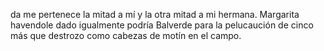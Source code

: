 da me pertenece la mitad a mí y la otra mitad a mi hermana. Margarita havendole dado igualmente podría Balverde para la pelucaución de cinco más que destrozo como cabezas de motín en el campo.